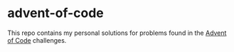 # advent-of-code
This repo contains my personal solutions for problems found in the [Advent of Code](https://adventofcode.com/) challenges.
